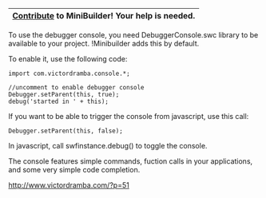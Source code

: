 |[Contribute](Contribute.md) to MiniBuilder! Your help is needed.|
|:---------------------------------------------------------------|


To use the debugger console, you need DebuggerConsole.swc library to be available to your project.
!Minibuilder adds this by default.

To enable it, use the following code:

```
import com.victordramba.console.*;

//uncomment to enable debugger console
Debugger.setParent(this, true);
debug('started in ' + this);
```

If you want to be able to trigger the console from javascript, use this call:
```
Debugger.setParent(this, false);
```
In javascript, call swfinstance.debug() to toggle the console.

The console features simple commands, fuction calls in your applications, and some very simple code completion.

http://www.victordramba.com/?p=51